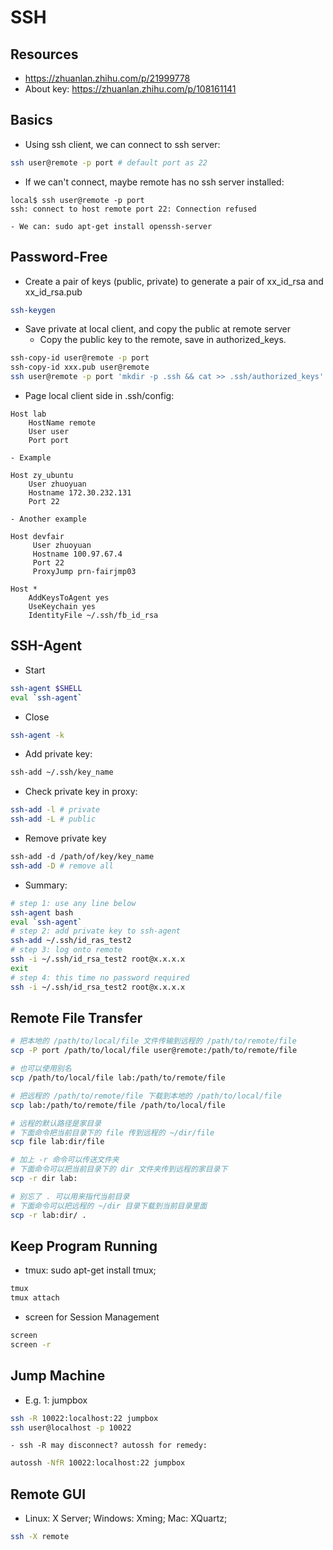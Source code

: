 # SSH

## Resources
- https://zhuanlan.zhihu.com/p/21999778
- About key: https://zhuanlan.zhihu.com/p/108161141

## Basics
- Using ssh client, we can connect to ssh server:
```sh
ssh user@remote -p port # default port as 22
```
- If we can't connect, maybe remote has no ssh server installed:
```
local$ ssh user@remote -p port 
ssh: connect to host remote port 22: Connection refused
```
	- We can: sudo apt-get install openssh-server

## Password-Free
- Create a pair of keys (public, private) to generate a pair of xx_id_rsa and xx_id_rsa.pub
```sh
ssh-keygen
```
- Save private at local client, and copy the public at remote server
	- Copy the public key to the remote, save in authorized_keys.
```sh
ssh-copy-id user@remote -p port
ssh-copy-id xxx.pub user@remote
ssh user@remote -p port 'mkdir -p .ssh && cat >> .ssh/authorized_keys' < ~/.ssh/id_rsa.pub
```
- Page local client side in .ssh/config:
```
Host lab
    HostName remote
    User user
    Port port
```
	- Example
```
Host zy_ubuntu
	User zhuoyuan
	Hostname 172.30.232.131
	Port 22
```
	- Another example
```
Host devfair
     User zhuoyuan
     Hostname 100.97.67.4
     Port 22
     ProxyJump prn-fairjmp03

Host *
    AddKeysToAgent yes
    UseKeychain yes
    IdentityFile ~/.ssh/fb_id_rsa
```

## SSH-Agent
- Start
```sh
ssh-agent $SHELL
eval `ssh-agent`
```
- Close
```sh
ssh-agent -k
```
- Add private key:
```sh
ssh-add ~/.ssh/key_name
```
- Check private key in proxy:
```sh
ssh-add -l # private
ssh-add -L # public
```
- Remove private key
```sh
ssh-add -d /path/of/key/key_name
ssh-add -D # remove all
```
- Summary:
```sh
# step 1: use any line below
ssh-agent bash
eval `ssh-agent`
# step 2: add private key to ssh-agent
ssh-add ~/.ssh/id_ras_test2
# step 3: log onto remote
ssh -i ~/.ssh/id_rsa_test2 root@x.x.x.x
exit
# step 4: this time no password required
ssh -i ~/.ssh/id_rsa_test2 root@x.x.x.x
```

## Remote File Transfer
```sh
# 把本地的 /path/to/local/file 文件传输到远程的 /path/to/remote/file
scp -P port /path/to/local/file user@remote:/path/to/remote/file

# 也可以使用别名
scp /path/to/local/file lab:/path/to/remote/file

# 把远程的 /path/to/remote/file 下载到本地的 /path/to/local/file
scp lab:/path/to/remote/file /path/to/local/file

# 远程的默认路径是家目录
# 下面命令把当前目录下的 file 传到远程的 ~/dir/file
scp file lab:dir/file

# 加上 -r 命令可以传送文件夹
# 下面命令可以把当前目录下的 dir 文件夹传到远程的家目录下
scp -r dir lab:

# 别忘了 . 可以用来指代当前目录
# 下面命令可以把远程的 ~/dir 目录下载到当前目录里面
scp -r lab:dir/ .
```

## Keep Program Running
- tmux: sudo apt-get install tmux;
```sh
tmux
tmux attach
```
- screen for Session Management
```sh
screen
screen -r
```

## Jump Machine
- E.g. 1: jumpbox
```sh
ssh -R 10022:localhost:22 jumpbox
ssh user@localhost -p 10022
```
	- ssh -R may disconnect? autossh for remedy:
```sh
autossh -NfR 10022:localhost:22 jumpbox
```

## Remote GUI
- Linux: X Server; Windows: Xming; Mac: XQuartz;
```sh
ssh -X remote
```
